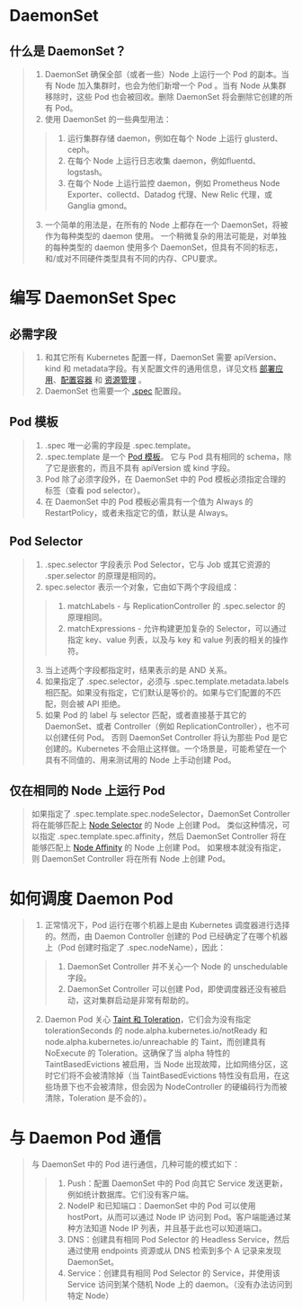 # DaemonSet
## 什么是 DaemonSet？
> 1. DaemonSet 确保全部（或者一些）Node 上运行一个 Pod 的副本。当有 Node 加入集群时，也会为他们新增一个 Pod 。当有 Node 从集群移除时，这些 Pod 也会被回收。删除 DaemonSet 将会删除它创建的所有 Pod。   
> 2. 使用 DaemonSet 的一些典型用法：   
>> 1. 运行集群存储 daemon，例如在每个 Node 上运行 glusterd、ceph。   
>> 2. 在每个 Node 上运行日志收集 daemon，例如fluentd、logstash。   
>> 3. 在每个 Node 上运行监控 daemon，例如 Prometheus Node Exporter、collectd、Datadog 代理、New Relic 代理，或 Ganglia gmond。   
>>
> 3. 一个简单的用法是，在所有的 Node 上都存在一个 DaemonSet，将被作为每种类型的 daemon 使用。 一个稍微复杂的用法可能是，对单独的每种类型的 daemon 使用多个 DaemonSet，但具有不同的标志，和/或对不同硬件类型具有不同的内存、CPU要求。

# 编写 DaemonSet Spec
## 必需字段
> 1. 和其它所有 Kubernetes 配置一样，DaemonSet 需要 apiVersion、kind 和 metadata字段。有关配置文件的通用信息，详见文档 [部署应用](https://kubernetes.io/docs/tasks/run-application/run-stateless-application-deployment/)、[配置容器](https://kubernetes.io/docs/tasks/configure-pod-container/configure-pod-configmap/) 和 [资源管理](https://kubernetes.io/docs/concepts/overview/object-management-kubectl/overview/) 。   
> 2. DaemonSet 也需要一个 [.spec](https://github.com/kubernetes/community/blob/master/contributors/devel/api-conventions.md#spec-and-status) 配置段。   

## Pod 模板
> 1. .spec 唯一必需的字段是 .spec.template。   
> 2. .spec.template 是一个 [Pod 模板](https://kubernetes.io/docs/concepts/workloads/controllers/replicationcontroller/#pod-template)。 它与 Pod 具有相同的 schema，除了它是嵌套的，而且不具有 apiVersion 或 kind 字段。   
> 3. Pod 除了必须字段外，在 DaemonSet 中的 Pod 模板必须指定合理的标签（查看 pod selector）。   
> 4. 在 DaemonSet 中的 Pod 模板必需具有一个值为 Always 的 RestartPolicy，或者未指定它的值，默认是 Always。

## Pod Selector
> 1. .spec.selector 字段表示 Pod Selector，它与 Job 或其它资源的 .sper.selector 的原理是相同的。   
> 2. spec.selector 表示一个对象，它由如下两个字段组成：   
>> 1. matchLabels - 与 ReplicationController 的 .spec.selector 的原理相同。   
>> 2. matchExpressions - 允许构建更加复杂的 Selector，可以通过指定 key、value 列表，以及与 key 和 value 列表的相关的操作符。   
>>
> 3. 当上述两个字段都指定时，结果表示的是 AND 关系。   
> 4. 如果指定了 .spec.selector，必须与 .spec.template.metadata.labels 相匹配。如果没有指定，它们默认是等价的。如果与它们配置的不匹配，则会被 API 拒绝。   
> 5. 如果 Pod 的 label 与 selector 匹配，或者直接基于其它的 DaemonSet、或者 Controller（例如 ReplicationController），也不可以创建任何 Pod。 否则 DaemonSet Controller 将认为那些 Pod 是它创建的。Kubernetes 不会阻止这样做。一个场景是，可能希望在一个具有不同值的、用来测试用的 Node 上手动创建 Pod。

## 仅在相同的 Node 上运行 Pod
> 如果指定了 .spec.template.spec.nodeSelector，DaemonSet Controller 将在能够匹配上 [Node Selector](https://kubernetes.io/docs/concepts/configuration/assign-pod-node/) 的 Node 上创建 Pod。 类似这种情况，可以指定 .spec.template.spec.affinity，然后 DaemonSet Controller 将在能够匹配上 [Node Affinity](https://kubernetes.io/docs/concepts/configuration/assign-pod-node/) 的 Node 上创建 Pod。 如果根本就没有指定，则 DaemonSet Controller 将在所有 Node 上创建 Pod。

# 如何调度 Daemon Pod
> 1. 正常情况下，Pod 运行在哪个机器上是由 Kubernetes 调度器进行选择的。然而，由 Daemon Controller 创建的 Pod 已经确定了在哪个机器上（Pod 创建时指定了 .spec.nodeName），因此：   
>> 1. DaemonSet Controller 并不关心一个 Node 的 unschedulable 字段。   
>> 2. DaemonSet Controller 可以创建 Pod，即使调度器还没有被启动，这对集群启动是非常有帮助的。   
>>
> 2. Daemon Pod 关心 [Taint 和 Toleration](https://kubernetes.io/docs/concepts/configuration/assign-pod-node/#taints-and-tolerations-beta-feature)，它们会为没有指定 tolerationSeconds 的 node.alpha.kubernetes.io/notReady 和 node.alpha.kubernetes.io/unreachable 的 Taint，而创建具有 NoExecute 的 Toleration。这确保了当 alpha 特性的 TaintBasedEvictions 被启用，当 Node 出现故障，比如网络分区，这时它们将不会被清除掉（当 TaintBasedEvictions 特性没有启用，在这些场景下也不会被清除，但会因为 NodeController 的硬编码行为而被清除，Toleration 是不会的）。

# 与 Daemon Pod 通信
> 与 DaemonSet 中的 Pod 进行通信，几种可能的模式如下：   
>> 1. Push：配置 DaemonSet 中的 Pod 向其它 Service 发送更新，例如统计数据库。它们没有客户端。   
>> 2. NodeIP 和已知端口：DaemonSet 中的 Pod 可以使用 hostPort，从而可以通过 Node IP 访问到 Pod。客户端能通过某种方法知道 Node IP 列表，并且基于此也可以知道端口。   
>> 3. DNS：创建具有相同 Pod Selector 的 Headless Service，然后通过使用 endpoints 资源或从 DNS 检索到多个 A 记录来发现 DaemonSet。   
>> 4. Service：创建具有相同 Pod Selector 的 Service，并使用该 Service 访问到某个随机 Node 上的 daemon。（没有办法访问到特定 Node）













